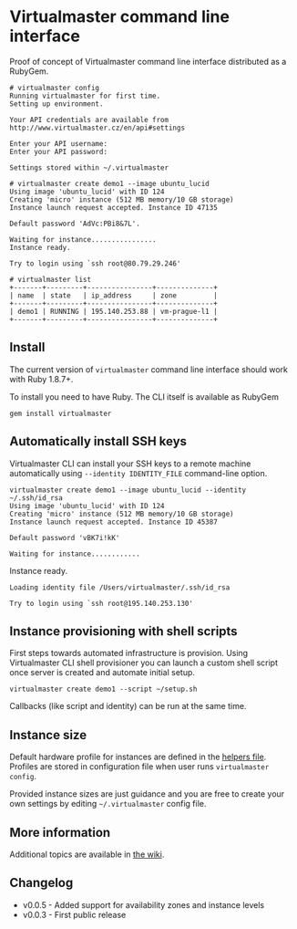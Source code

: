 # Virtualmaster command line interface


Proof of concept of Virtualmaster command line interface distributed as a RubyGem.

    # virtualmaster config
    Running virtualmaster for first time.
    Setting up environment.

    Your API credentials are available from http://www.virtualmaster.cz/en/api#settings

    Enter your API username:
    Enter your API password:

    Settings stored within ~/.virtualmaster

    # virtualmaster create demo1 --image ubuntu_lucid
    Using image 'ubuntu_lucid' with ID 124
    Creating 'micro' instance (512 MB memory/10 GB storage)
    Instance launch request accepted. Instance ID 47135
    
    Default password 'AdVc:PBi8&7L'.

    Waiting for instance................
    Instance ready.

    Try to login using `ssh root@80.79.29.246'

    # virtualmaster list
    +-------+---------+----------------+--------------+
    | name  | state   | ip_address     | zone         |
    +-------+---------+----------------+--------------+
    | demo1 | RUNNING | 195.140.253.88 | vm-prague-l1 |
    +-------+---------+----------------+--------------+

## Install

The current version of `virtualmaster` command line interface should work with Ruby 1.8.7+.

To install you need to have Ruby. The CLI itself is available as RubyGem

    gem install virtualmaster

## Automatically install SSH keys

Virtualmaster CLI can install your SSH keys to a remote machine automatically using `--identity IDENTITY_FILE` command-line option.

	virtualmaster create demo1 --image ubuntu_lucid --identity ~/.ssh/id_rsa
	Using image 'ubuntu_lucid' with ID 124
	Creating 'micro' instance (512 MB memory/10 GB storage)
	Instance launch request accepted. Instance ID 45387

	Default password 'vBK7i!kK'

	Waiting for instance............
  Instance ready.

	Loading identity file /Users/virtualmaster/.ssh/id_rsa

	Try to login using `ssh root@195.140.253.130'

## Instance provisioning with shell scripts

First steps towards automated infrastructure is provision. Using Virtualmaster CLI shell provisioner you can launch a custom shell script once server is created and automate initial setup.

    virtualmaster create demo1 --script ~/setup.sh

Callbacks (like script and identity) can be run at the same time.

## Instance size

Default hardware profile for instances are defined in the [helpers file](https://github.com/Virtualmaster/virtualmaster-cli/blob/master/lib/vmaster/helpers.rb). Profiles are stored in configuration file when user runs `virtualmaster config`.

Provided instance sizes are just guidance and you are free to create your own settings by editing `~/.virtualmaster` config file.


## More information	

Additional topics are available in [the wiki](https://github.com/Virtualmaster/virtualmaster-cli/wiki).

## Changelog

* v0.0.5 - Added support for availability zones and instance levels
* v0.0.3 - First public release
